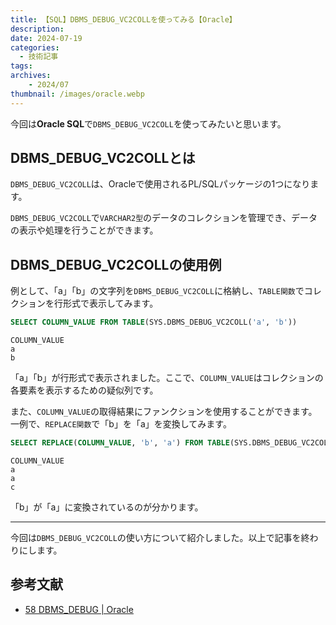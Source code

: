 ```yaml
---
title: 【SQL】DBMS_DEBUG_VC2COLLを使ってみる【Oracle】
description: 
date: 2024-07-19
categories: 
  - 技術記事
tags: 
archives:
    - 2024/07
thumbnail: /images/oracle.webp
---
```


今回は**Oracle SQL**で`DBMS_DEBUG_VC2COLL`を使ってみたいと思います。

<!--more-->

## DBMS_DEBUG_VC2COLLとは

`DBMS_DEBUG_VC2COLL`は、Oracleで使用されるPL/SQLパッケージの1つになります。

`DBMS_DEBUG_VC2COLL`で`VARCHAR2型`のデータのコレクションを管理でき、データの表示や処理を行うことができます。

## DBMS_DEBUG_VC2COLLの使用例

例として、「a」「b」の文字列を`DBMS_DEBUG_VC2COLL`に格納し、`TABLE関数`でコレクションを行形式で表示してみます。

```sql {lineNos="inline", name="test1.sql"}
SELECT COLUMN_VALUE FROM TABLE(SYS.DBMS_DEBUG_VC2COLL('a', 'b'))
```

```plaintext {lineNos="inline", name="実行結果"}
COLUMN_VALUE
a
b
```

「a」「b」が行形式で表示されました。ここで、`COLUMN_VALUE`はコレクションの各要素を表示するための疑似列です。

また、`COLUMN_VALUE`の取得結果にファンクションを使用することができます。一例で、`REPLACE関数`で「b」を「a」を変換してみます。

```sql {lineNos="inline", name="test2.sql"}
SELECT REPLACE(COLUMN_VALUE, 'b', 'a') FROM TABLE(SYS.DBMS_DEBUG_VC2COLL('a', 'b', 'c'))
```

```plaintext {lineNos="inline", name="実行結果"}
COLUMN_VALUE
a
a
c
```

「b」が「a」に変換されているのが分かります。

* * *

今回は`DBMS_DEBUG_VC2COLL`の使い方について紹介しました。以上で記事を終わりにします。

## 参考文献

* [58 DBMS_DEBUG | Oracle](https://docs.oracle.com/cd/F19136_01/arpls/DBMS_DEBUG.html)

